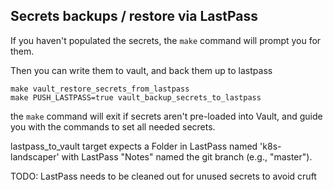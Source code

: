## Secrets backups / restore via LastPass

If you haven't populated the secrets, the `make` command will prompt you for them.

Then you can write them to vault, and back them up to lastpass
```
make vault_restore_secrets_from_lastpass
make PUSH_LASTPASS=true vault_backup_secrets_to_lastpass
```

the `make` command will exit if secrets aren't pre-loaded into Vault, and guide you with the commands to set all needed secrets.

lastpass_to_vault target expects a Folder in LastPass named 'k8s-landscaper'
with LastPass "Notes" named the git branch (e.g., "master").

TODO: LastPass needs to be cleaned out for unused secrets to avoid cruft

